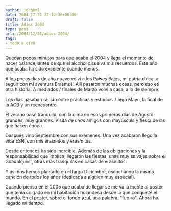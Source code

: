 ```yaml
---
author: jorgeml
date: 2004-12-31 22:10:36+00:00
draft: false
title: Adios 2004
type: post
url: /2004/12/31/adios-2004/
tags:
- todo a cien
---
```


Quedan pocos minutos para que acabe el 2004 y llega el momento de hacer balance, antes de que el alcohol disuelva mis recuerdos. Este año que acaba ha sido excelente cuando menos.

A los pocos días de año nuevo volví a los Países Bajos, mi patria chica, a seguir con mi aventura Erasmus. Allí pasaron muchas cosas, pero eso es otra historia. A mediados / finales de Marzo volví a casa, a lo de siempre.

Los días pasaban rápido entre prácticas y estudios. Llegó Mayo, la final de la ACB y un reencuentro.

El verano pasó tranquilo, con la cima en esos primeros días de Agosto: grandes, muy grandes. Visita de unos amigos con mayúscula y fiesta de las que hacen época.

Después vino Septiembre con sus exámenes. Una vez acabaron llego la vida ESN, con mis erasmitos y erasmitas.

Desde entonces ha sido increíble. Además de las obligaciones y la responsabilidad que implica, llegaron las fiestas, unas muy salvajes sobre el Guadalquivir, otras más tranquilas en casas de erasmitos.

Y así nos hemos plantado en el largo Diciembre, escuchando la misma canción de todos los años (dedicada a alguien muy especial).

Cuando pienso en el 2005 que acaba de llegar se me va la mente al poster que tenía colgado en mi habitación holandesa desde la que conquisté el mundo. En el poster, sobre el fondo azul, una palabra: "futuro". Ahora ha llegado mi tiempo.

